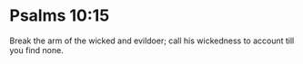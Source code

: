 # Psalms 10:15

Break the arm of the wicked and evildoer; call his wickedness to account till you find none.

